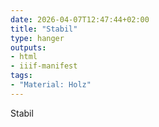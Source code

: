 ```yaml
---
date: 2026-04-07T12:47:44+02:00
title: "Stabil"
type: hanger
outputs:
- html
- iiif-manifest
tags:
- "Material: Holz"
---
```

Stabil
